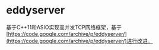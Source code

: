 # eddyserver
基于C++11和ASIO实现高并发TCP网络框架，基于[https://code.google.com/archive/p/eddyserver/](https://code.google.com/archive/p/eddyserver/)进行改进。
